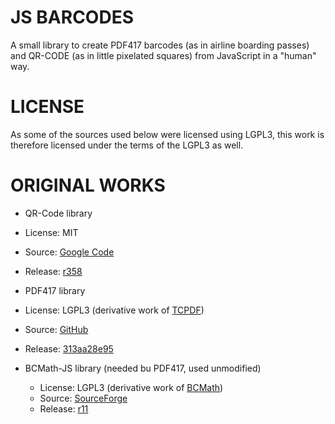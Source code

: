 JS BARCODES
===========

A small library to create PDF417 barcodes (as in airline boarding passes) and
QR-CODE (as in little pixelated squares) from JavaScript in a "human" way.

LICENSE
=======

As some of the sources used below were licensed using LGPL3, this work is therefore
licensed under the terms of the LGPL3 as well.

ORIGINAL WORKS
==============

* QR-Code library
 * License: MIT
 * Source: [Google Code](https://code.google.com/p/d-project/)
 * Release: [r358](https://code.google.com/p/d-project/source/browse/trunk?r=358#trunk%2Fmisc%2Fqrcode%2Fjs)
 
* PDF417 library
 * License: LGPL3 (derivative work of [TCPDF](http://www.tcpdf.org/))
 * Source: [GitHub](https://github.com/bkuzmic/pdf417-js)
 * Release: [313aa28e95](https://github.com/bkuzmic/pdf417-js/tree/313aa28e95ce53e80f517b866711d9acc3fad2ce)
 
* BCMath-JS library (needed bu PDF417, used unmodified)
  * License: LGPL3 (derivative work of [BCMath](http://www.php.net/manual/en/book.bc.php))
  * Source: [SourceForge](https://sourceforge.net/projects/bcmath-js/)
  * Release: [r11](http://sourceforge.net/p/bcmath-js/code/11/tree/)
